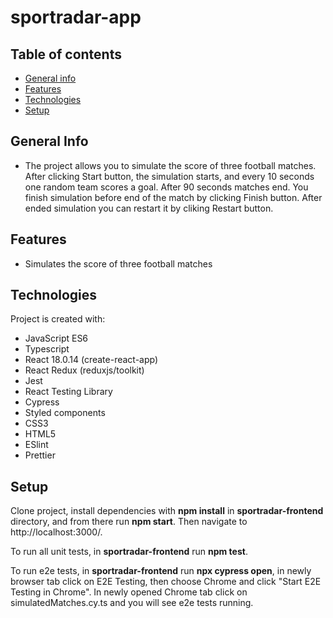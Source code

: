 # sportradar-app
## Table of contents
* [General info](#general-info)
* [Features](#features)
* [Technologies](#technologies)
* [Setup](#setup)

## General Info
* The project allows you to simulate the score of three football matches. After clicking Start button, the simulation starts, and every 10 seconds one random team scores a goal. After 90 seconds matches end. You finish simulation before end of the match by clicking Finish button. After ended simulation you can restart it by cliking Restart button.

## Features
* Simulates the score of three football matches
	
## Technologies
Project is created with:
* JavaScript ES6
* Typescript
* React 18.0.14 (create-react-app)
* React Redux (reduxjs/toolkit)
* Jest
* React Testing Library
* Cypress
* Styled components
* CSS3
* HTML5
* ESlint
* Prettier
	
## Setup
Clone project, install dependencies with **npm install** in **sportradar-frontend** directory, and from there run **npm start**. Then navigate to http://localhost:3000/.

To run all unit tests, in **sportradar-frontend** run **npm test**.

To run e2e tests, in **sportradar-frontend** run **npx cypress open**, in newly browser tab click on E2E Testing, then choose Chrome and click "Start E2E Testing in Chrome". In newly opened Chrome tab click on simulatedMatches.cy.ts and you will see e2e tests running.


